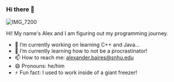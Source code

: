 ### Hi there 👋

<!--
**Bentrollio/Bentrollio** is a ✨ _special_ ✨ repository because its `README.md` (this file) appears on your GitHub profile.

Here are some ideas to get you started:

- 🔭 I’m currently working on ...
- 🌱 I’m currently learning ...
- 👯 I’m looking to collaborate on ...
- 🤔 I’m looking for help with ...
- 💬 Ask me about ...
- 📫 How to reach me: ...
- 😄 Pronouns: ...
- ⚡ Fun fact: ...
-->

![IMG_7200](https://github.com/Bentrollio/Bentrollio/assets/109702084/30eef8ee-d0b4-463a-8bd5-f41a5ef29450)

Hi! My name's Alex and I am figuring out my programming journey.

- 🔭 I’m currently working on learning C++ and Java...
- 🌱 I’m currently learning how to not be a procrastinator!
- 📫 How to reach me: alexander.baires@snhu.edu
- 😄 Pronouns: he/him
- ⚡ Fun fact: I used to work inside of a giant freezer!

